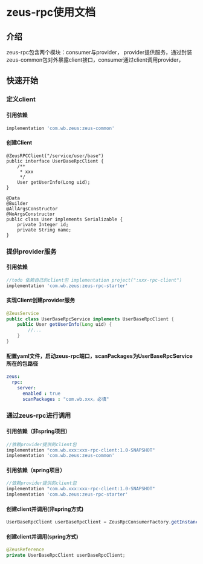 # zeus-rpc使用文档
## 介绍
zeus-rpc包含两个模块：consumer与provider，
provider提供服务，通过封装zeus-common包对外暴露client接口，consumer通过client调用provider，
## 快速开始
### 定义client
#### 引用依赖
```groovy
implementation 'com.wb.zeus:zeus-common'
```
#### 创建Client
```shell
@ZeusRPCClient("/service/user/base")
public interface UserBaseRpcClient {
    /**
     * xxx
     */
    User getUserInfo(Long uid);
}

@Data
@Builder
@AllArgsConstructor
@NoArgsConstructor
public class User implements Serializable {
    private Integer id;
    private String name;
}
```
### 提供provider服务
#### 引用依赖
```groovy
//todo 依赖自己的client包 implementation project(":xxx-rpc-client")
implementation 'com.wb.zeus:zeus-rpc-starter'
```
#### 实现Client创建provider服务
```java
@ZeusService
public class UserBaseRpcService implements UserBaseRpcClient {
    public User getUserInfo(Long uid) {
        //...
    }
}
```
#### 配置yaml文件，启动zeus-rpc端口，scanPackages为UserBaseRpcService所在的包路径
```yaml
zeus:
  rpc:
    server:
      enabled : true
      scanPackages : "com.wb.xxx，必填"
```
### 通过zeus-rpc进行调用
#### 引用依赖（非spring项目）
```groovy
//依赖provider提供的client包 
implementation "com.wb.xxx:xxx-rpc-client:1.0-SNAPSHOT"
implementation 'com.wb.zeus:zeus-common'
```
#### 引用依赖（spring项目）
```groovy
//依赖provider提供的client包 
implementation "com.wb.xxx:xxx-rpc-client:1.0-SNAPSHOT"
implementation 'com.wb.zeus:zeus-rpc-starter'
```
#### 创建client并调用(非spring方式)
```java
UserBaseRpcClient userBaseRpcClient = ZeusRpcConsumerFactory.getInstance(UserBaseRpcClient.class);
```
#### 创建client并调用(spring方式)
```java
@ZeusReference
private UserBaseRpcClient userBaseRpcClient;
```
